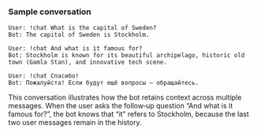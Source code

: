 ### Sample conversation

```
User: !chat What is the capital of Sweden?
Bot: The capital of Sweden is Stockholm.

User: !chat And what is it famous for?
Bot: Stockholm is known for its beautiful archipelago, historic old town (Gamla Stan), and innovative tech scene.

User: !chat Спасибо!
Bot: Пожалуйста! Если будут ещё вопросы — обращайтесь.
```

This conversation illustrates how the bot retains context across multiple messages.  When the user asks the follow‑up question “And what is it famous for?”, the bot knows that “it” refers to Stockholm, because the last two user messages remain in the history.
